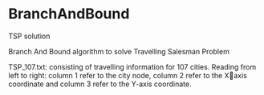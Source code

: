 # BranchAndBound
TSP solution

Branch And Bound algorithm to solve Travelling Salesman Problem

TSP_107.txt: consisting of travelling information for 107 cities. Reading 
from left to right: column 1 refer to the city node, column 2 refer to the Xaxis coordinate and column 3 refer to the Y-axis coordinate.
